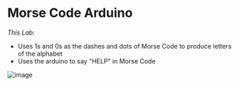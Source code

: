 # Morse Code Arduino

*This Lab:*
* Uses 1s and 0s as the dashes and dots of Morse Code to produce letters of the alphabet
* Uses the arduino to say "HELP" in Morse Code

![image](https://user-images.githubusercontent.com/83429172/116799725-0e90b100-aab8-11eb-812b-fd48117f6ec5.png)
